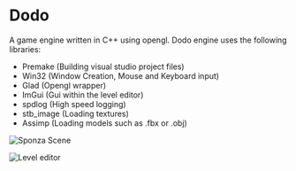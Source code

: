 # Dodo
A game engine written in C++ using opengl.
Dodo engine uses the following libraries:
* Premake (Building visual studio project files)
* Win32 (Window Creation, Mouse and Keyboard input)
* Glad (Opengl wrapper)
* ImGui (Gui within the level editor)
* spdlog (High speed logging)
* stb_image (Loading textures)
* Assimp (Loading models such as .fbx or .obj)

![Sponza Scene](https://i.imgur.com/feKrrhv.png)

![Level editor](https://i.imgur.com/6pS0l5n.png)